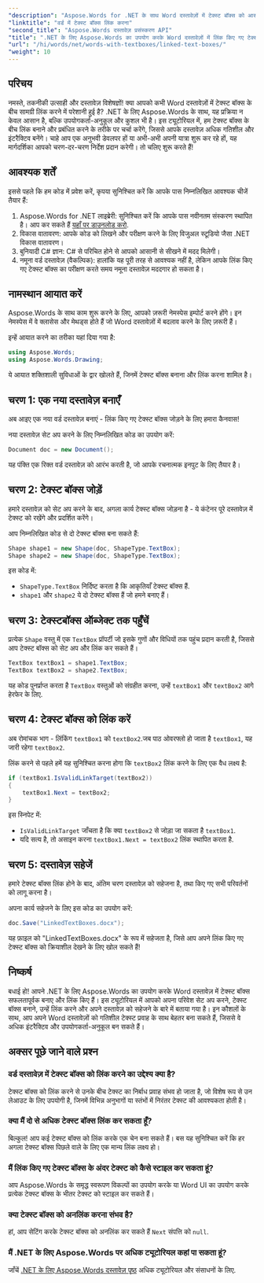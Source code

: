 ```yaml
---
"description": "Aspose.Words for .NET के साथ Word दस्तावेज़ों में टेक्स्ट बॉक्स को आसानी से बनाने और लिंक करने का तरीका जानें। सहज सामग्री प्रवाह और पेशेवर परिणामों के लिए हमारी विस्तृत मार्गदर्शिका का पालन करें।"
"linktitle": "वर्ड में टेक्स्ट बॉक्स लिंक करना"
"second_title": "Aspose.Words दस्तावेज़ प्रसंस्करण API"
"title": ".NET के लिए Aspose.Words का उपयोग करके Word दस्तावेज़ों में लिंक किए गए टेक्स्ट बॉक्स"
"url": "/hi/words/net/words-with-textboxes/linked-text-boxes/"
"weight": 10
---
```


## परिचय

नमस्ते, तकनीकी उत्साही और दस्तावेज़ विशेषज्ञों! क्या आपको कभी Word दस्तावेज़ों में टेक्स्ट बॉक्स के बीच सामग्री लिंक करने में परेशानी हुई है? .NET के लिए Aspose.Words के साथ, यह प्रक्रिया न केवल आसान है, बल्कि उपयोगकर्ता-अनुकूल और कुशल भी है। इस ट्यूटोरियल में, हम टेक्स्ट बॉक्स के बीच लिंक बनाने और प्रबंधित करने के तरीके पर चर्चा करेंगे, जिससे आपके दस्तावेज़ अधिक गतिशील और इंटरैक्टिव बनेंगे। चाहे आप एक अनुभवी डेवलपर हों या अभी-अभी अपनी यात्रा शुरू कर रहे हों, यह मार्गदर्शिका आपको चरण-दर-चरण निर्देश प्रदान करेगी। तो चलिए शुरू करते हैं!

## आवश्यक शर्तें

इससे पहले कि हम कोड में प्रवेश करें, कृपया सुनिश्चित करें कि आपके पास निम्नलिखित आवश्यक चीजें तैयार हैं:

1. Aspose.Words for .NET लाइब्रेरी: सुनिश्चित करें कि आपके पास नवीनतम संस्करण स्थापित है। आप कर सकते हैं [यहाँ पर डाउनलोड करो](https://releases.aspose.com/words/net/).
2. विकास वातावरण: आपके कोड को लिखने और परीक्षण करने के लिए विजुअल स्टूडियो जैसा .NET विकास वातावरण।
3. बुनियादी C# ज्ञान: C# से परिचित होने से आपको आसानी से सीखने में मदद मिलेगी।
4. नमूना वर्ड दस्तावेज़ (वैकल्पिक): हालांकि यह पूरी तरह से आवश्यक नहीं है, लेकिन आपके लिंक किए गए टेक्स्ट बॉक्स का परीक्षण करते समय नमूना दस्तावेज़ मददगार हो सकता है।

## नामस्थान आयात करें

Aspose.Words के साथ काम शुरू करने के लिए, आपको ज़रूरी नेमस्पेस इम्पोर्ट करने होंगे। इन नेमस्पेस में वे क्लासेस और मेथड्स होते हैं जो Word दस्तावेज़ों में बदलाव करने के लिए ज़रूरी हैं।

इन्हें आयात करने का तरीका यहां दिया गया है:

```csharp
using Aspose.Words;
using Aspose.Words.Drawing;
```

ये आयात शक्तिशाली सुविधाओं के द्वार खोलते हैं, जिनमें टेक्स्ट बॉक्स बनाना और लिंक करना शामिल है।

## चरण 1: एक नया दस्तावेज़ बनाएँ

अब आइए एक नया वर्ड दस्तावेज़ बनाएं - लिंक किए गए टेक्स्ट बॉक्स जोड़ने के लिए हमारा कैनवास!

नया दस्तावेज़ सेट अप करने के लिए निम्नलिखित कोड का उपयोग करें:

```csharp
Document doc = new Document();
```

यह पंक्ति एक रिक्त वर्ड दस्तावेज़ को आरंभ करती है, जो आपके रचनात्मक इनपुट के लिए तैयार है।

## चरण 2: टेक्स्ट बॉक्स जोड़ें

हमारे दस्तावेज़ को सेट अप करने के बाद, अगला कार्य टेक्स्ट बॉक्स जोड़ना है - ये कंटेनर पूरे दस्तावेज़ में टेक्स्ट को रखेंगे और प्रदर्शित करेंगे।

आप निम्नलिखित कोड से दो टेक्स्ट बॉक्स बना सकते हैं:

```csharp
Shape shape1 = new Shape(doc, ShapeType.TextBox);
Shape shape2 = new Shape(doc, ShapeType.TextBox);
```

इस कोड में:
- `ShapeType.TextBox` निर्दिष्ट करता है कि आकृतियाँ टेक्स्ट बॉक्स हैं.
- `shape1` और `shape2` ये दो टेक्स्ट बॉक्स हैं जो हमने बनाए हैं।

## चरण 3: टेक्स्टबॉक्स ऑब्जेक्ट तक पहुँचें

प्रत्येक `Shape` वस्तु में एक `TextBox` प्रॉपर्टी जो इसके गुणों और विधियों तक पहुंच प्रदान करती है, जिससे आप टेक्स्ट बॉक्स को सेट अप और लिंक कर सकते हैं।

```csharp
TextBox textBox1 = shape1.TextBox;
TextBox textBox2 = shape2.TextBox;
```

यह कोड पुनर्प्राप्त करता है `TextBox` वस्तुओं को संग्रहीत करना, उन्हें `textBox1` और `textBox2` आगे हेरफेर के लिए.

## चरण 4: टेक्स्ट बॉक्स को लिंक करें

अब रोमांचक भाग - लिंकिंग `textBox1` को `textBox2`.जब पाठ ओवरफ्लो हो जाता है `textBox1`, यह जारी रहेगा `textBox2`.

लिंक करने से पहले हमें यह सुनिश्चित करना होगा कि `textBox2` लिंक करने के लिए एक वैध लक्ष्य है:

```csharp
if (textBox1.IsValidLinkTarget(textBox2))
{
    textBox1.Next = textBox2;
}
```

इस स्निपेट में:
- `IsValidLinkTarget` जाँचता है कि क्या `textBox2` से जोड़ा जा सकता है `textBox1`.
- यदि सत्य है, तो असाइन करना `textBox1.Next = textBox2` लिंक स्थापित करता है.

## चरण 5: दस्तावेज़ सहेजें

हमारे टेक्स्ट बॉक्स लिंक होने के बाद, अंतिम चरण दस्तावेज़ को सहेजना है, तथा किए गए सभी परिवर्तनों को लागू करना है।

अपना कार्य सहेजने के लिए इस कोड का उपयोग करें:

```csharp
doc.Save("LinkedTextBoxes.docx");
```

यह फ़ाइल को "LinkedTextBoxes.docx" के रूप में सहेजता है, जिसे आप अपने लिंक किए गए टेक्स्ट बॉक्स को क्रियाशील देखने के लिए खोल सकते हैं!

## निष्कर्ष

बधाई हो! आपने .NET के लिए Aspose.Words का उपयोग करके Word दस्तावेज़ में टेक्स्ट बॉक्स सफलतापूर्वक बनाए और लिंक किए हैं। इस ट्यूटोरियल में आपको अपना परिवेश सेट अप करने, टेक्स्ट बॉक्स बनाने, उन्हें लिंक करने और अपने दस्तावेज़ को सहेजने के बारे में बताया गया है। इन कौशलों के साथ, आप अपने Word दस्तावेज़ों को गतिशील टेक्स्ट प्रवाह के साथ बेहतर बना सकते हैं, जिससे वे अधिक इंटरैक्टिव और उपयोगकर्ता-अनुकूल बन सकते हैं।

## अक्सर पूछे जाने वाले प्रश्न

### वर्ड दस्तावेज़ में टेक्स्ट बॉक्स को लिंक करने का उद्देश्य क्या है?  
टेक्स्ट बॉक्स को लिंक करने से उनके बीच टेक्स्ट का निर्बाध प्रवाह संभव हो जाता है, जो विशेष रूप से उन लेआउट के लिए उपयोगी है, जिनमें विभिन्न अनुभागों या स्तंभों में निरंतर टेक्स्ट की आवश्यकता होती है।

### क्या मैं दो से अधिक टेक्स्ट बॉक्स लिंक कर सकता हूँ?  
बिल्कुल! आप कई टेक्स्ट बॉक्स को लिंक करके एक चेन बना सकते हैं। बस यह सुनिश्चित करें कि हर अगला टेक्स्ट बॉक्स पिछले वाले के लिए एक मान्य लिंक लक्ष्य हो।

### मैं लिंक किए गए टेक्स्ट बॉक्स के अंदर टेक्स्ट को कैसे स्टाइल कर सकता हूं?  
आप Aspose.Words के समृद्ध स्वरूपण विकल्पों का उपयोग करके या Word UI का उपयोग करके प्रत्येक टेक्स्ट बॉक्स के भीतर टेक्स्ट को स्टाइल कर सकते हैं।

### क्या टेक्स्ट बॉक्स को अनलिंक करना संभव है?  
हां, आप सेटिंग करके टेक्स्ट बॉक्स को अनलिंक कर सकते हैं `Next` संपत्ति को `null`.

### मैं .NET के लिए Aspose.Words पर अधिक ट्यूटोरियल कहां पा सकता हूं?  
जाँचें [.NET के लिए Aspose.Words दस्तावेज़ पृष्ठ](https://reference.aspose.com/words/net/) अधिक ट्यूटोरियल और संसाधनों के लिए.